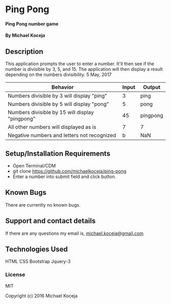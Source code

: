 # Ping Pong

#### Ping Pong number game

#### By Michael Koceja

## Description

This application prompts the user to enter a number. It'll then see if the number is divisible by 3, 5, and 15. The application will then display a result depending on the numbers divisibility. 5 May, 2017

| Behavior                                       |  Input | Output    |
| ---------------------------------------------- | ------ | --------- |
| Numbers divisible by 3 will display "ping"     | 3      | ping      |
| Numbers divisible by 5 will display "pong"     | 5      | pong      |
| Numbers divisible by 15 will display "pingpong"| 45     | pingpong  |
| All other numbers will displayed as is         | 7      | 7         |
| Negative numbers and letters not recognized    | b      | NaN       |

## Setup/Installation Requirements

* Open Terminal/CDM
* git clone https://github.com/michaelkoceja/ping-pong
* Enter a number into submit field and click button.


## Known Bugs

There are currently no known bugs.

## Support and contact details

If there are any questions my email is, michael.koceja@gmail.com

## Technologies Used

HTML
CSS
Bootstrap
Jquery-3

### License

MIT

Copyright (c) 2016 Michael Koceja
